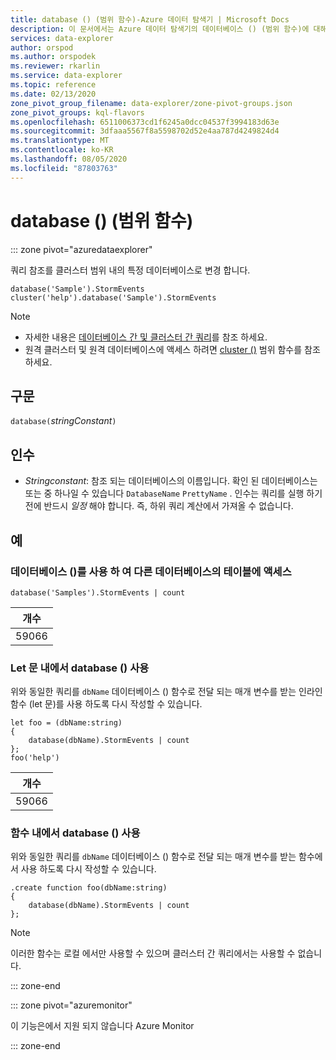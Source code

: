 ```yaml
---
title: database () (범위 함수)-Azure 데이터 탐색기 | Microsoft Docs
description: 이 문서에서는 Azure 데이터 탐색기의 데이터베이스 () (범위 함수)에 대해 설명 합니다.
services: data-explorer
author: orspod
ms.author: orspodek
ms.reviewer: rkarlin
ms.service: data-explorer
ms.topic: reference
ms.date: 02/13/2020
zone_pivot_group_filename: data-explorer/zone-pivot-groups.json
zone_pivot_groups: kql-flavors
ms.openlocfilehash: 6511006373cd1f6245a0dcc04537f3994183d63e
ms.sourcegitcommit: 3dfaaa5567f8a5598702d52e4aa787d4249824d4
ms.translationtype: MT
ms.contentlocale: ko-KR
ms.lasthandoff: 08/05/2020
ms.locfileid: "87803763"
---
```

# <a name="database-scope-function"></a>database () (범위 함수)

::: zone pivot="azuredataexplorer"

쿼리 참조를 클러스터 범위 내의 특정 데이터베이스로 변경 합니다. 

```kusto
database('Sample').StormEvents
cluster('help').database('Sample').StormEvents
```

> [!NOTE]
> * 자세한 내용은 [데이터베이스 간 및 클러스터 간 쿼리](cross-cluster-or-database-queries.md)를 참조 하세요.
> * 원격 클러스터 및 원격 데이터베이스에 액세스 하려면 [cluster ()](clusterfunction.md) 범위 함수를 참조 하세요.

## <a name="syntax"></a>구문

`database(`*stringConstant*`)`

## <a name="arguments"></a>인수

* *Stringconstant*: 참조 되는 데이터베이스의 이름입니다. 확인 된 데이터베이스는 또는 중 하나일 수 있습니다 `DatabaseName` `PrettyName` . 인수는 쿼리를 실행 하기 전에 반드시 _일정_ 해야 합니다. 즉, 하위 쿼리 계산에서 가져올 수 없습니다.

## <a name="examples"></a>예

### <a name="use-database-to-access-table-of-other-database"></a>데이터베이스 ()를 사용 하 여 다른 데이터베이스의 테이블에 액세스

```kusto
database('Samples').StormEvents | count
```

|개수|
|---|
|59066|

### <a name="use-database-inside-let-statements"></a>Let 문 내에서 database () 사용 

위와 동일한 쿼리를 `dbName` 데이터베이스 () 함수로 전달 되는 매개 변수를 받는 인라인 함수 (let 문)를 사용 하도록 다시 작성할 수 있습니다.

```kusto
let foo = (dbName:string)
{
    database(dbName).StormEvents | count
};
foo('help')
```

|개수|
|---|
|59066|

### <a name="use-database-inside-functions"></a>함수 내에서 database () 사용 

위와 동일한 쿼리를 `dbName` 데이터베이스 () 함수로 전달 되는 매개 변수를 받는 함수에서 사용 하도록 다시 작성할 수 있습니다.

```kusto
.create function foo(dbName:string)
{
    database(dbName).StormEvents | count
};
```

> [!NOTE]
> 이러한 함수는 로컬 에서만 사용할 수 있으며 클러스터 간 쿼리에서는 사용할 수 없습니다.

::: zone-end

::: zone pivot="azuremonitor"

이 기능은에서 지원 되지 않습니다 Azure Monitor

::: zone-end
